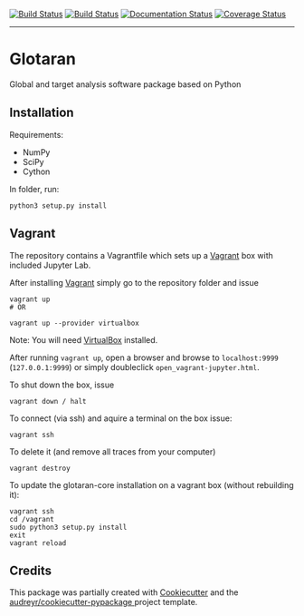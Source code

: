 [![Build Status](https://travis-ci.org/glotaran/glotaran.svg?branch=master)](https://travis-ci.org/glotaran/glotaran)
[![Build Status](https://ci.appveyor.com/api/projects/status/github/glotaran/glotaran?branch=master&svg=true)](https://ci.appveyor.com/project/jsnel/glotaran?branch=master)
[![Documentation Status](https://readthedocs.org/projects/glotaran/badge/?version=latest)](https://glotaran.readthedocs.io/en/latest/?badge=latest)
[![Coverage Status](https://coveralls.io/repos/github/glotaran/glotaran/badge.svg?branch=master)](https://coveralls.io/github/glotaran/glotaran?branch=master)

---

# Glotaran
Global and target analysis software package based on Python

## Installation

Requirements:

* NumPy
* SciPy
* Cython

In folder, run:

    python3 setup.py install

## Vagrant

The repository contains a Vagrantfile which sets up a [Vagrant](https://www.vagrantup.com/) box with included Jupyter Lab.

After installing [Vagrant](https://www.vagrantup.com/) simply go to the
repository folder and issue

    vagrant up
    # OR

    vagrant up --provider virtualbox

Note: You will need [VirtualBox](https://www.virtualbox.org/) installed.

After running `vagrant up`, open a browser and browse to `localhost:9999` (`127.0.0.1:9999`) or simply doubleclick `open_vagrant-jupyter.html`.

To shut down the box, issue

    vagrant down / halt

To connect (via ssh) and aquire a terminal on the box issue:

    vagrant ssh

To delete it (and remove all traces from your computer)

    vagrant destroy

To update the glotaran-core installation on a vagrant box (without rebuilding it):

    vagrant ssh
    cd /vagrant
    sudo python3 setup.py install
    exit
    vagrant reload


## Credits

This package was partially created with [Cookiecutter](https://github.com/audreyr/cookiecutter) and
the [audreyr/cookiecutter-pypackage ](https://github.com/audreyr/cookiecutter-pypackage) project template.
